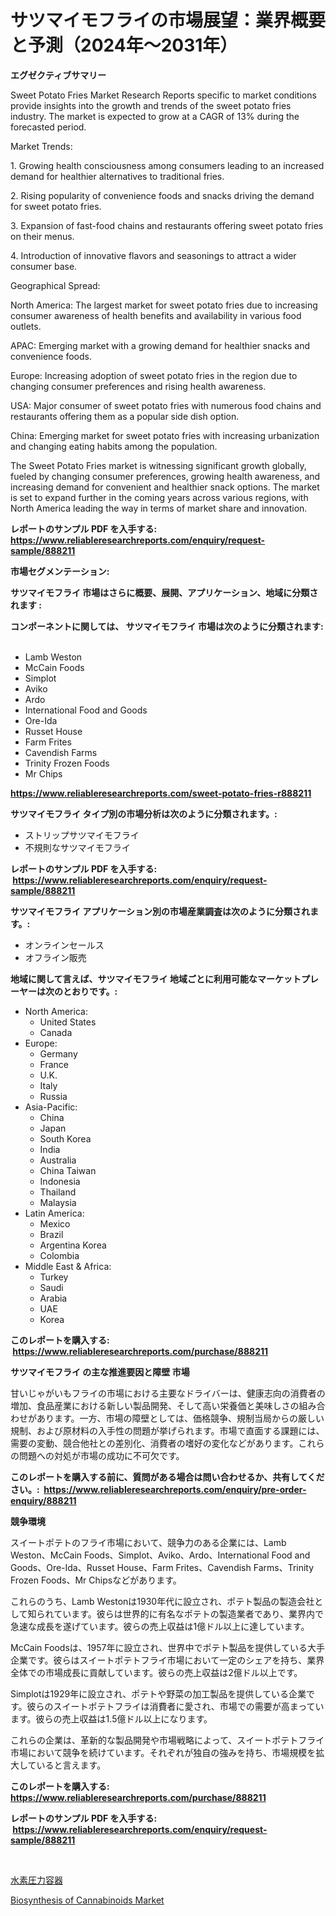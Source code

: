 <p><h1>サツマイモフライの市場展望：業界概要と予測（2024年〜2031年）</h1></p><p><strong>エグゼクティブサマリー</strong></p>
<p><p>Sweet Potato Fries Market Research Reports specific to market conditions provide insights into the growth and trends of the sweet potato fries industry. The market is expected to grow at a CAGR of 13% during the forecasted period. </p><p>Market Trends:</p><p>1. Growing health consciousness among consumers leading to an increased demand for healthier alternatives to traditional fries.</p><p>2. Rising popularity of convenience foods and snacks driving the demand for sweet potato fries.</p><p>3. Expansion of fast-food chains and restaurants offering sweet potato fries on their menus.</p><p>4. Introduction of innovative flavors and seasonings to attract a wider consumer base.</p><p>Geographical Spread:</p><p>North America: The largest market for sweet potato fries due to increasing consumer awareness of health benefits and availability in various food outlets.</p><p>APAC: Emerging market with a growing demand for healthier snacks and convenience foods.</p><p>Europe: Increasing adoption of sweet potato fries in the region due to changing consumer preferences and rising health awareness.</p><p>USA: Major consumer of sweet potato fries with numerous food chains and restaurants offering them as a popular side dish option.</p><p>China: Emerging market for sweet potato fries with increasing urbanization and changing eating habits among the population.</p><p>The Sweet Potato Fries market is witnessing significant growth globally, fueled by changing consumer preferences, growing health awareness, and increasing demand for convenient and healthier snack options. The market is set to expand further in the coming years across various regions, with North America leading the way in terms of market share and innovation.</p></p>
<p><strong>レポートのサンプル PDF を入手する: <a href="https://www.reliableresearchreports.com/enquiry/request-sample/888211">https://www.reliableresearchreports.com/enquiry/request-sample/888211</a></strong></p>
<p><strong>市場セグメンテーション:</strong></p>
<p><strong> サツマイモフライ 市場はさらに概要、展開、アプリケーション、地域に分類されます :</strong></p>
<p><strong>コンポーネントに関しては、 サツマイモフライ 市場は次のように分類されます: &nbsp;</strong></p>
<p><ul><li>Lamb Weston</li><li>McCain Foods</li><li>Simplot</li><li>Aviko</li><li>Ardo</li><li>International Food and Goods</li><li>Ore-Ida</li><li>Russet House</li><li>Farm Frites</li><li>Cavendish Farms</li><li>Trinity Frozen Foods</li><li>Mr Chips</li></ul></p>
<p><strong><a href="https://www.reliableresearchreports.com/sweet-potato-fries-r888211">https://www.reliableresearchreports.com/sweet-potato-fries-r888211</a></strong></p>
<p><strong> サツマイモフライ タイプ別の市場分析は次のように分類されます。:</strong></p>
<p><ul><li>ストリップサツマイモフライ</li><li>不規則なサツマイモフライ</li></ul></p>
<p><strong>レポートのサンプル PDF を入手する: &nbsp;<a href="https://www.reliableresearchreports.com/enquiry/request-sample/888211">https://www.reliableresearchreports.com/enquiry/request-sample/888211</a></strong></p>
<p><strong> サツマイモフライ アプリケーション別の市場産業調査は次のように分類されます。:</strong></p>
<p><ul><li>オンラインセールス</li><li>オフライン販売</li></ul></p>
<p><strong>地域に関して言えば、サツマイモフライ 地域ごとに利用可能なマーケットプレーヤーは次のとおりです。:</strong></p>
<p><ul>
    <li>
        North America:
        <ul>
            <li>United States</li>
            <li>Canada</li>
        </ul>
    </li>
    <li>
        Europe:
        <ul>
            <li>Germany</li>
            <li>France</li>
            <li>U.K.</li>
            <li>Italy</li>
            <li>Russia</li>
        </ul>
    </li>
    <li>
        Asia-Pacific:
        <ul>
            <li>China</li>
            <li>Japan</li>
            <li>South Korea</li>
            <li>India</li>
            <li>Australia</li>
            <li>China Taiwan</li>
            <li>Indonesia</li>
            <li>Thailand</li>
            <li>Malaysia</li>
        </ul>
    </li>
    <li>
        Latin America:
        <ul>
            <li>Mexico</li>
            <li>Brazil</li>
            <li>Argentina Korea</li>
            <li>Colombia</li>
        </ul>
    </li>
    <li>
        Middle East & Africa:
        <ul>
            <li>Turkey</li>
            <li>Saudi</li>
            <li>Arabia</li>
            <li>UAE</li>
            <li>Korea</li>
        </ul>
    </li>
    </ul></p>
<p><strong>このレポートを購入する: &nbsp;<a href="https://www.reliableresearchreports.com/purchase/888211">https://www.reliableresearchreports.com/purchase/888211</a></strong></p>
<p><strong>サツマイモフライ の主な推進要因と障壁 市場</strong></p>
<p><p>甘いじゃがいもフライの市場における主要なドライバーは、健康志向の消費者の増加、食品産業における新しい製品開発、そして高い栄養価と美味しさの組み合わせがあります。一方、市場の障壁としては、価格競争、規制当局からの厳しい規制、および原材料の入手性の問題が挙げられます。市場で直面する課題には、需要の変動、競合他社との差別化、消費者の嗜好の変化などがあります。これらの問題への対処が市場の成功に不可欠です。</p></p>
<p><strong>このレポートを購入する前に、質問がある場合は問い合わせるか、共有してください。:&nbsp; <a href="https://www.reliableresearchreports.com/enquiry/pre-order-enquiry/888211">https://www.reliableresearchreports.com/enquiry/pre-order-enquiry/888211</a></strong></p>
<p><strong>競争環境</strong></p>
<p><p>スイートポテトのフライ市場において、競争力のある企業には、Lamb Weston、McCain Foods、Simplot、Aviko、Ardo、International Food and Goods、Ore-Ida、Russet House、Farm Frites、Cavendish Farms、Trinity Frozen Foods、Mr Chipsなどがあります。</p><p>これらのうち、Lamb Westonは1930年代に設立され、ポテト製品の製造会社として知られています。彼らは世界的に有名なポテトの製造業者であり、業界内で急速な成長を遂げています。彼らの売上収益は1億ドル以上に達しています。</p><p>McCain Foodsは、1957年に設立され、世界中でポテト製品を提供している大手企業です。彼らはスイートポテトフライ市場において一定のシェアを持ち、業界全体での市場成長に貢献しています。彼らの売上収益は2億ドル以上です。</p><p>Simplotは1929年に設立され、ポテトや野菜の加工製品を提供している企業です。彼らのスイートポテトフライは消費者に愛され、市場での需要が高まっています。彼らの売上収益は1.5億ドル以上になります。</p><p>これらの企業は、革新的な製品開発や市場戦略によって、スイートポテトフライ市場において競争を続けています。それぞれが独自の強みを持ち、市場規模を拡大していると言えます。</p></p>
<p><strong>このレポートを購入する: &nbsp; <a href="https://www.reliableresearchreports.com/purchase/888211">https://www.reliableresearchreports.com/purchase/888211</a></strong></p>
<p><strong>レポートのサンプル PDF を入手する: &nbsp;<a href="https://www.reliableresearchreports.com/enquiry/request-sample/888211">https://www.reliableresearchreports.com/enquiry/request-sample/888211</a></strong><strong></strong></p>
<p>&nbsp;</p>
<p><p><a href="https://github.com/Sophiaard2003/Market-Research-Report-List-1/blob/main/580970225534.md">水素圧力容器</a></p><p><a href="https://github.com/brenzgnarento/Market-Research-Report-List-2/blob/main/biosynthesis-of-cannabinoids-market.md">Biosynthesis of Cannabinoids Market</a></p></p>